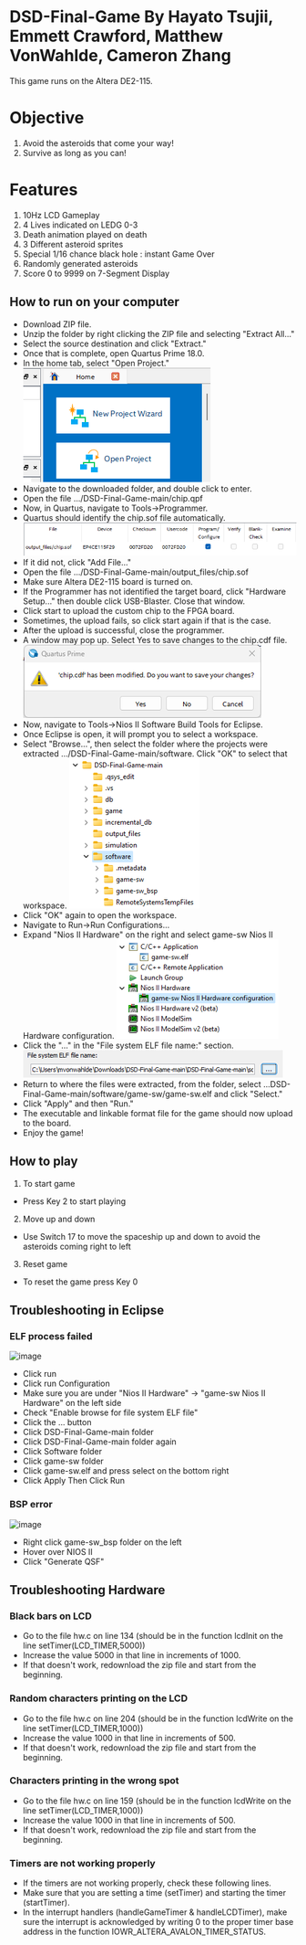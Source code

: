 # DSD-Final-Game By Hayato Tsujii, Emmett Crawford, Matthew VonWahlde, Cameron Zhang

This game runs on the Altera DE2-115.

# Objective
1. Avoid the asteroids that come your way!
2. Survive as long as you can!

# Features
1. 10Hz LCD Gameplay
2. 4 Lives indicated on LEDG 0-3
3. Death animation played on death
4. 3 Different asteroid sprites
5. Special 1/16 chance black hole : instant Game Over
6. Randomly generated asteroids
7. Score 0 to 9999 on 7-Segment Display

## How to run on your computer 
- Download ZIP file.
- Unzip the folder by right clicking the ZIP file and selecting "Extract All..."
- Select the source destination and click "Extract."
- Once that is complete, open Quartus Prime 18.0.
- In the home tab, select "Open Project."
![Open Project](image-1.png)
- Navigate to the downloaded folder, and double click to enter.
- Open the file .../DSD-Final-Game-main/chip.qpf
- Now, in Quartus, navigate to Tools->Programmer.
- Quartus should identify the chip.sof file automatically.
![Programmer](image-2.png)
- If it did not, click "Add File..."
- Open the file .../DSD-Final-Game-main/output_files/chip.sof
- Make sure Altera DE2-115 board is turned on.
- If the Programmer has not identified the target board, click "Hardware Setup..." then double click USB-Blaster. Close that window.
- Click start to upload the custom chip to the FPGA board.
- Sometimes, the upload fails, so click start again if that is the case.
- After the upload is successful, close the programmer.
- A window may pop up. Select Yes to save changes to the chip.cdf file.
![Save Changes](image-3.png)
- Now, navigate to Tools->Nios II Software Build Tools for Eclipse.
- Once Eclipse is open, it will prompt you to select a workspace.
- Select "Browse...", then select the folder where the projects were extracted .../DSD-Final-Game-main/software. Click "OK" to select that workspace.
![Software folder](image-4.png)
 - Click "OK" again to open the workspace.
 - Navigate to Run->Run Configurations... 
 - Expand "Nios II Hardware" on the right and select game-sw Nios II Hardware configuration.
![Hardware config](image-6.png)
 - Click the "..." in the "File system ELF file name:" section.
 ![ELF file browse](image-7.png)
 - Return to where the files were extracted, from the folder, select ...DSD-Final-Game-main/software/game-sw/game-sw.elf and click "Select."
 - Click "Apply" and then "Run."
 - The executable and linkable format file for the game should now upload to the board.
 - Enjoy the game!
   
## How to play
1. To start game
  - Press Key 2 to start playing
2. Move up and down
  - Use Switch 17 to move the spaceship up and down to avoid the asteroids coming right to left
3. Reset game 
  - To reset the game press Key 0
    
## Troubleshooting in Eclipse
### ELF process failed
![image](https://github.com/EmmettCrawfordGU/DSD-Final-Game/assets/97589878/64e848a2-e586-48fc-a1a0-836b11fca29c)
- Click run
- Click run Configuration
- Make sure you are under "Nios II Hardware" -> "game-sw Nios II Hardware" on the left side
- Check "Enable browse for file system ELF file"
- Click the ... button
- Click DSD-Final-Game-main folder
- Click DSD-Final-Game-main folder again
- Click Software folder
- Click game-sw folder
- Click game-sw.elf and press select on the bottom right
- Click Apply Then Click Run 

### BSP error
![image](https://github.com/EmmettCrawfordGU/DSD-Final-Game/assets/97589878/487f85dd-3177-447c-b069-914981ddf773)

- Right click game-sw_bsp folder on the left
- Hover over NIOS II
- Click "Generate QSF"

## Troubleshooting Hardware
### Black bars on LCD
- Go to the file hw.c on line 134 (should be in the function lcdInit on the line setTimer(LCD_TIMER,5000))
- Increase the value 5000 in that line in increments of 1000.
- If that doesn't work, redownload the zip file and start from the beginning.

### Random characters printing on the LCD
- Go to the file hw.c on line 204 (should be in the function lcdWrite on the line setTimer(LCD_TIMER,1000))
- Increase the value 1000 in that line in increments of 500.
- If that doesn't work, redownload the zip file and start from the beginning.

### Characters printing in the wrong spot 
- Go to the file hw.c on line 159 (should be in the function lcdWrite on the line setTimer(LCD_TIMER,1000))
- Increase the value 1000 in that line in increments of 500.
- If that doesn't work, redownload the zip file and start from the beginning.

### Timers are not working properly
- If the timers are not working properly, check these following lines.
- Make sure that you are setting a time (setTimer) and starting the timer (startTimer).
- In the interrupt handlers (handleGameTimer & handleLCDTimer), make sure the interrupt is acknowledged by writing 0 to the proper timer base address in the function IOWR_ALTERA_AVALON_TIMER_STATUS.
